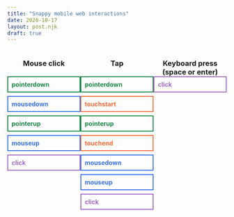 ```yaml
---
title: "Snappy mobile web interactions"
date: 2020-10-17
layout: post.njk
draft: true
---
```


<!--
or trigger click on pointer down?

If you're building a mobile web app or game and you want the interactions to feel responsive, like native actions, there are a few tricks.

What if you simple add a click handler to a button? Notice that there is a small delay before the tap registers. It's small, but it could be better.

To get these gains, we need to understand what events fire when the user taps or clicks with a mouse on our button.

[ diagram ]

If we look at the sequence of events that fire, we see that the click event fires about 60-70ms~ after the pointerdown event.

pointerdown works with both touch and mouse events.

touchstart and click



Note!
A keyboard is not a pointer device. So the pointerdown event does not fire. If you use a standard 
-->


<div class="events-grid">
  <h3 class="column-heading">
    Mouse click
  </h3>
  <h3 class="column-heading">
    Tap
  </h3>
  <h3 class="column-heading">
    Keyboard press
    (space or enter)
  </h3>
  <div>
    <div class="pointer">pointerdown</div>
    <div class="mouse">mousedown</div>
    <div class="pointer">pointerup</div>
    <div class="mouse">mouseup</div>
    <div class="all">click</div>
  </div>
  <div>
    <div class="pointer">pointerdown</div>
    <div class="touch">touchstart</div>
    <div class="pointer">pointerup</div>
    <div class="touch">touchend</div>
    <div class="mouse">mousedown</div>
    <div class="mouse">mouseup</div>
    <div class="all">click</div>
  </div>
  <div>
    <div class="all">click</div>
  </div>
</div>

<style>
.column-heading {
  text-align: center;  
  margin-bottom: 0;
}

.events-grid {
  display: grid;
  grid-template-columns: 1fr 1fr 1fr;
  grid-column-gap: calc(var(--gutter) * 2);
  grid-row-gap: var(--gutter);
}

.events-grid div div {
  font-size: 0.875rem;
  font-family: var(--monospace);
  padding: 8px;
  margin-bottom: 8px;
  border-radius: var(--radius);
  border-width: 2px;
  border-style: solid;
  font-weight: bold;
}

.mouse {
  color: #3971ED;
  border-color: #3971ED;
}

.touch {
  color: #F96A38;
  border-color: #F96A38;
}

.pointer {
  color: #198844;
  border-color: #198844;
}

.all {
  color: #A36AC7;
  border-color: #A36AC7;
}
</style>


<script>
</script>
